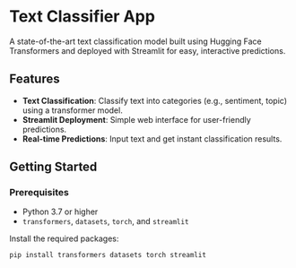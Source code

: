 # Text Classifier App

A state-of-the-art text classification model built using Hugging Face Transformers and deployed with Streamlit for easy, interactive predictions.

## Features
- **Text Classification**: Classify text into categories (e.g., sentiment, topic) using a transformer model.
- **Streamlit Deployment**: Simple web interface for user-friendly predictions.
- **Real-time Predictions**: Input text and get instant classification results.

## Getting Started

### Prerequisites
- Python 3.7 or higher
- `transformers`, `datasets`, `torch`, and `streamlit`

Install the required packages:
```bash
pip install transformers datasets torch streamlit


